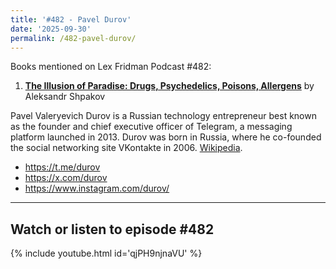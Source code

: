 ```yaml
---
title: '#482 - Pavel Durov'
date: '2025-09-30'
permalink: /482-pavel-durov/
---
```


Books mentioned on Lex Fridman Podcast #482:

1. <b><a href="https://books.google.rs/books/about/%D0%98%D0%BB%D0%BB%D1%8E%D0%B7%D0%B8%D1%8F_%D1%80%D0%B0%D1%8F.html?id=6nAPGwAACAAJ&redir_esc=y" target="_blank">The Illusion of Paradise: Drugs, Psychedelics, Poisons, Allergens</a></b> by Aleksandr Shpakov

<!--more-->

Pavel Valeryevich Durov is a Russian technology entrepreneur best known as the founder and chief executive officer of Telegram, a messaging platform launched in 2013. Durov was born in Russia, where he co-founded the social networking site VKontakte in 2006. <a href="https://en.wikipedia.org/wiki/Pavel_Durov" target="_blank">Wikipedia</a>.

- <a href="https://t.me/durov" target="_blank">https://t.me/durov</a>
- <a href="https://x.com/durov" target="_blank">https://x.com/durov</a>
- <a href="https://www.instagram.com/durov/" target="_blank">https://www.instagram.com/durov/</a>

- - - - - -

## Watch or listen to episode #482

{% include youtube.html id='qjPH9njnaVU' %}